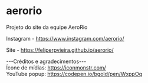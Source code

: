# aerorio
Projeto do site da equipe AeroRio

Instagram - https://www.instagram.com/aerorio/

Site - https://feliperpvieira.github.io/aerorio/


---Créditos e agradecimentos---<br/>
Ícone de mídias: https://iconmonstr.com/<br/>
YouTube popup: https://codepen.io/bgold/pen/WxppOq
